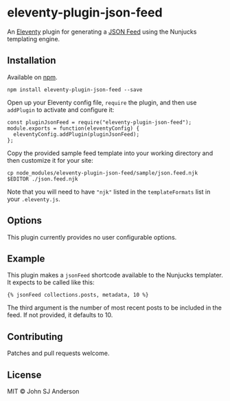 # eleventy-plugin-json-feed

An [Eleventy](https://github.com/11ty/eleventy) plugin for generating
a [JSON Feed](https://jsonfeed.org/) using the Nunjucks templating engine.

## Installation

Available on [npm](https://www.npmjs.com/package/eleventy-plugin-json-feed).

```
npm install eleventy-plugin-json-feed --save
```

Open up your Eleventy config file, `require` the plugin, and then use
`addPlugin` to activate and configure it:

```
const pluginJsonFeed = require("eleventy-plugin-json-feed");
module.exports = function(eleventyConfig) {
  eleventyConfig.addPlugin(pluginJsonFeed);
};
```

Copy the provided sample feed template into your working directory and
then customize it for your site:

```
cp node_modules/eleventy-plugin-json-feed/sample/json.feed.njk
$EDITOR ./json.feed.njk
```

Note that you will need to have `"njk"` listed in the
`templateFormats` list in your `.eleventy.js`.

## Options

This plugin currently provides no user configurable options.

## Example

This plugin makes a `jsonFeed` shortcode available to the Nunjucks
templater. It expects to be called like this:

```
{% jsonFeed collections.posts, metadata, 10 %}
```

The third argument is the number of most recent posts to be included
in the feed. If not provided, it defaults to 10.

## Contributing

Patches and pull requests welcome.

## License

MIT © John SJ Anderson
